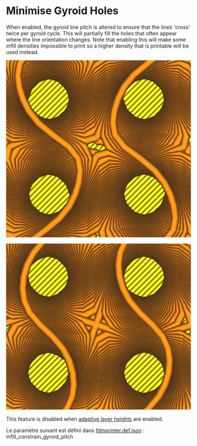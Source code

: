 # Minimise Gyroid Holes

When enabled, the gyroid line pitch is altered to ensure that the lines 'cross' twice per gyroid cycle. This will partially fill the holes that often appear where the line orientation changes. Note that enabling this will make some infill densities impossible to print so a higher density that is printable will be used instead. 

![Minimise Gyroid Holes Off](../../../articles/images-mb/infill_constrain_gyroid_pitch_off.png)

![Minimise Gyroid Holes On](../../../articles/images-mb/infill_constrain_gyroid_pitch_on.png)

This feature is disabled when [adaptive layer heights](../experimental/adaptive_layer_height_enabled.md) are enabled.

Le paramètre suivant est défini dans [fdmprinter.def.json](https://github.com/smartavionics/Cura/blob/mb-master/resources/definitions/fdmprinter.def.json) : infill_constrain_gyroid_pitch

